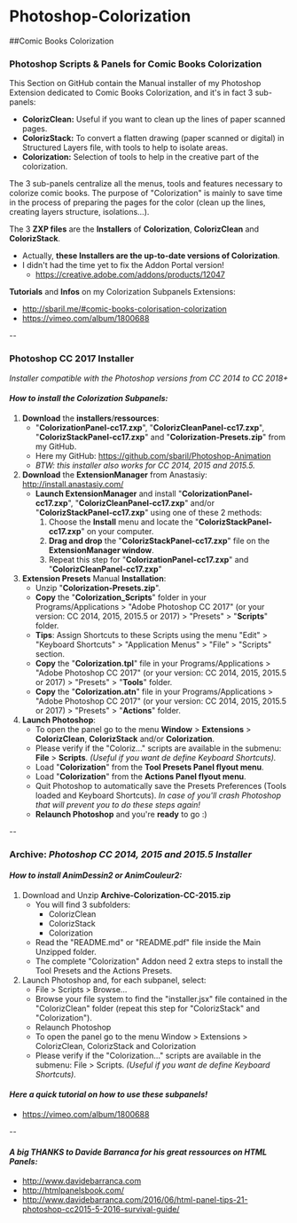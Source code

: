 # Photoshop-Colorization
##Comic Books Colorization  


### Photoshop Scripts & Panels for Comic Books Colorization
This Section on GitHub contain the Manual installer of my Photoshop Extension dedicated to Comic Books Colorization, and it's in fact 3 sub-panels:
* **ColorizClean:** Useful if you want to clean up the lines of paper scanned pages.
* **ColorizStack:** To convert a flatten drawing (paper scanned or digital) in Structured Layers file, with tools to help to isolate areas.
* **Colorization:** Selection of tools to help in the creative part of the colorization.

The 3 sub-panels centralize all the menus, tools and features necessary to colorize comic books. The purpose of "Colorization" is mainly to save time in the process of preparing the pages for the color (clean up the lines, creating layers structure, isolations…).

The 3 **ZXP files** are the **Installers** of **Colorization**, **ColorizClean** and **ColorizStack**.
* Actually, **these Installers are the up-to-date versions of Colorization**.
* I didn't had the time yet to fix the Addon Portal version!
	* https://creative.adobe.com/addons/products/12047

**Tutorials** and **Infos** on my Colorization Subpanels Extensions: 
* http://sbaril.me/#comic-books-colorisation-colorization
* https://vimeo.com/album/1800688

--

### Photoshop CC 2017 Installer 
*Installer compatible with the Photoshop versions from CC 2014 to CC 2018+*
#### *How to install the Colorization Subpanels:*
1.  **Download** the **installers**/**ressources**:
	* "**ColorizationPanel-cc17.zxp**", "**ColorizCleanPanel-cc17.zxp**", "**ColorizStackPanel-cc17.zxp**" and "**Colorization-Presets.zip**" from my GitHub. 
	* Here my GitHub: https://github.com/sbaril/Photoshop-Animation
	* *BTW: this installer also works for CC 2014, 2015 and 2015.5.*
2.  **Download** the **ExtensionManager** from Anastasiy:
http://install.anastasiy.com/
	* **Launch ExtensionManager** and install "**ColorizationPanel-cc17.zxp**", "**ColorizCleanPanel-cc17.zxp**" and/or "**ColorizStackPanel-cc17.zxp**" using one of these 2 methods:
		1. Choose the **Install** menu and locate the "**ColorizStackPanel-cc17.zxp**" on your computer.
		2. **Drag and drop** the "**ColorizStackPanel-cc17.zxp**" file on the **ExtensionManager window**.
		3. Repeat this step for "**ColorizationPanel-cc17.zxp**" and "**ColorizCleanPanel-cc17.zxp**"
3. **Extension Presets** Manual **Installation**:
	* Unzip "**Colorization-Presets.zip**".
	* **Copy** the "**Colorization_Scripts**" folder in your Programs/Applications > "Adobe Photoshop CC 2017" (or your version: CC 2014, 2015, 2015.5 or 2017) > "Presets" > "**Scripts**" folder.
	* **Tips**: Assign Shortcuts to these Scripts using the menu "Edit" > "Keyboard Shortcuts" > "Application Menus" > "File" > "Scripts" section.
	* **Copy** the "**Colorization.tpl**" file in your Programs/Applications > "Adobe Photoshop CC 2017" (or your version: CC 2014, 2015, 2015.5 or 2017) > "Presets" > "**Tools**" folder.
	* **Copy** the "**Colorization.atn**" file in your Programs/Applications > "Adobe Photoshop CC 2017" (or your version: CC 2014, 2015, 2015.5 or 2017) > "Presets" > "**Actions**" folder.
4. **Launch Photoshop**:
	* To open the panel go to the menu **Window** > **Extensions** > **ColorizClean**, **ColorizStack** and/or **Colorization**.
	* Please verify if the "Coloriz…" scripts are available in the submenu: **File** > **Scripts**. *(Useful if you want de define Keyboard Shortcuts).* 
	* Load "**Colorization**" from the **Tool Presets Panel flyout menu**.
	* Load "**Colorization**" from the **Actions Panel flyout menu**.
	* Quit Photoshop to automatically save the Presets Preferences (Tools loaded and Keyboard Shortcuts). *In case of you'll crash Photoshop that will prevent you to do these steps again!* 
	* **Relaunch Photoshop** and you're **ready** to go :)


--

### Archive: *Photoshop CC 2014, 2015 and 2015.5 Installer* 
#### *How to install AnimDessin2 or AnimCouleur2:*
1. Download and Unzip **Archive-Colorization-CC-2015.zip**
	* You will find 3 subfolders:
		* ColorizClean
		* ColorizStack
		* Colorization
	* Read the "README.md" or "README.pdf" file inside the Main Unzipped folder.
	* The complete "Colorization" Addon need 2 extra steps to install the Tool Presets and the Actions Presets.
2. Launch Photoshop and, for each subpanel, select:
	* File > Scripts > Browse… 
	* Browse your file system to find the "installer.jsx" file contained in the "ColorizClean" folder (repeat this step for "ColorizStack" and "Colorization").
	* Relaunch Photoshop 
	* To open the panel go to the menu Window > Extensions > ColorizClean, ColorizStack and Colorization 
	* Please verify if the "Colorization…" scripts are available in the submenu: File > Scripts. *(Useful if you want de define Keyboard Shortcuts).* 


		
#### *Here a quick tutorial on how to use these subpanels!*
* https://vimeo.com/album/1800688
		




--	

#### *A big THANKS to Davide Barranca for his great ressources on HTML Panels:*
* http://www.davidebarranca.com
* http://htmlpanelsbook.com/
* http://www.davidebarranca.com/2016/06/html-panel-tips-21-photoshop-cc2015-5-2016-survival-guide/